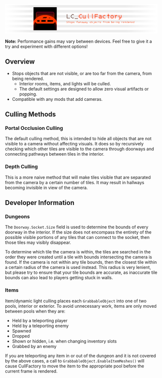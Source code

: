 ![Banner](https://raw.githubusercontent.com/2394425147/LC_CullFactory/master/CullFactory/Documentation/banner.png)

**Note:** Performance gains may vary between devices. Feel free to give it a try and experiment with different options!

## Overview

- Stops objects that are not visible, or are too far from the camera, from being rendered.
    - Interior rooms, items, and lights will be culled.
    - The default settings are designed to allow zero visual artifacts or popping.
- Compatible with any mods that add cameras.

## Culling Methods

### Portal Occlusion Culling

The default culling method, this is intended to hide all objects that are not visible to a camera without affecting visuals. It does so by recursively checking which other tiles are visible to the camera through doorways and connecting pathways between tiles in the interior.

### Depth Culling

This is a more naive method that will make tiles visible that are separated from the camera by a certain number of tiles. It may result in hallways becoming invisible in view of the camera.

## Developer Information

### Dungeons

The `Doorway.Socket.Size` field is used to determine the bounds of every doorway in the interior. If the size does not encompass the entirety of the possible visible portions of any tiles that can connect to the socket, then those tiles may visibly disappear.

To determine which tile the camera is within, the tiles are searched in the order they were created until a tile with bounds intersecting the camera is found. If the camera is not within any tile bounds, then the closest tile within a certain radius of the camera is used instead. This radius is very lenient, but please try to ensure that your tile bounds are accurate, as inaccurate tile bounds can also lead to players getting stuck in walls.

### Items

Item/dynamic light culling places each `GrabbableObject` into one of two pools, interior or exterior. To avoid unnecessary work, items are only moved between pools when they are:

- Held by a teleporting player
- Held by a teleporting enemy
- Spawned
- Dropped
- Shown or hidden, i.e. when changing inventory slots
- Grabbed by an enemy

If you are teleporting any item in or out of the dungeon and it is not covered by the above cases, a call to `GrabbableObject.EnableItemMeshes()` will cause CullFactory to move the item to the appropriate pool before the current frame is rendered.
